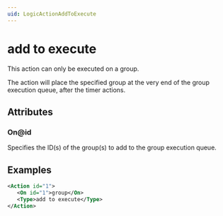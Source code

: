 ```yaml
---
uid: LogicActionAddToExecute
---
```


# add to execute

This action can only be executed on a group.

The action will place the specified group at the very end of the group execution queue, after the timer actions.

## Attributes

### On@id

Specifies the ID(s) of the group(s) to add to the group execution queue.

## Examples

```xml
<Action id="1">
   <On id="1">group</On>
   <Type>add to execute</Type>
</Action>
```
